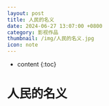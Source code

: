 ```yaml
---
layout: post
title: 人民的名义
date: 2024-06-27 13:07:00 +0800
category: 影视作品
thumbnail: /img/人民的名义.jpg
icon: note
---
```


* content
{:toc}

# 人民的名义

